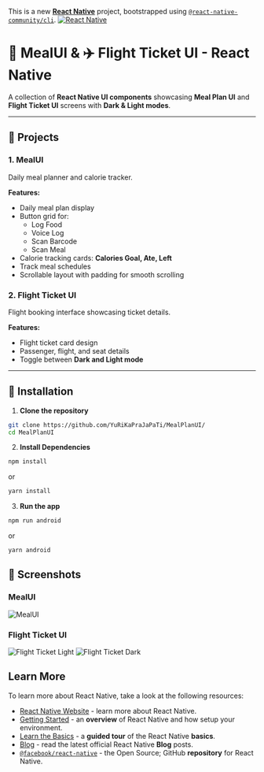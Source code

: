 This is a new [**React Native**](https://reactnative.dev) project, bootstrapped using [`@react-native-community/cli`](https://github.com/react-native-community/cli).
[![React Native](https://img.shields.io/badge/React_Native-0.71+-blue)](https://reactnative.dev/)

# 🥗 MealUI & ✈️ Flight Ticket UI - React Native

A collection of **React Native UI components** showcasing  **Meal Plan UI** and **Flight Ticket UI** screens with **Dark & Light modes**.

---

## 📂 Projects

### 1. MealUI
Daily meal planner and calorie tracker.

**Features:**
- Daily meal plan display
- Button grid for:
  - Log Food
  - Voice Log
  - Scan Barcode
  - Scan Meal
- Calorie tracking cards: **Calories Goal, Ate, Left**
- Track meal schedules
- Scrollable layout with padding for smooth scrolling


### 2. Flight Ticket UI
Flight booking interface showcasing ticket details.

**Features:**
- Flight ticket card design
- Passenger, flight, and seat details
- Toggle between **Dark and Light mode**

---

## 🚀 Installation

1. **Clone the repository**
```bash
git clone https://github.com/YuRiKaPraJaPaTi/MealPlanUI/
cd MealPlanUI
```

2. **Install Dependencies**
```bash
npm install
```
or
```bash
yarn install
```

3. **Run the app**
```bash
npm run android
```
or
```bash
yarn android
```

## 🎨 Screenshots

### MealUI
![MealUI](./assets/overview/MealUI.jpg)

### Flight Ticket UI
![Flight Ticket Light](./assets/overview/flightTicketLight.jpg)
![Flight Ticket Dark](./assets/overview/flightTicketDark.jpg)



## Learn More

To learn more about React Native, take a look at the following resources:

- [React Native Website](https://reactnative.dev) - learn more about React Native.
- [Getting Started](https://reactnative.dev/docs/environment-setup) - an **overview** of React Native and how setup your environment.
- [Learn the Basics](https://reactnative.dev/docs/getting-started) - a **guided tour** of the React Native **basics**.
- [Blog](https://reactnative.dev/blog) - read the latest official React Native **Blog** posts.
- [`@facebook/react-native`](https://github.com/facebook/react-native) - the Open Source; GitHub **repository** for React Native.
